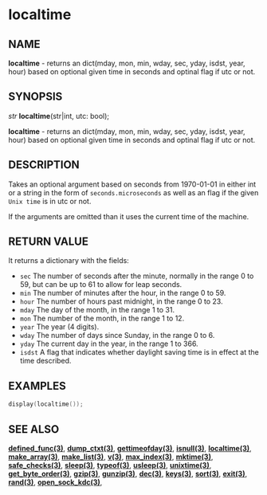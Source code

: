 # localtime

## NAME

**localtime** - returns an dict(mday, mon, min, wday, sec, yday, isdst, year, hour) based on optional given time in seconds and optinal flag if utc or not.

## SYNOPSIS

*str* **localtime**(str|int, utc: bool);

**localtime** - returns an dict(mday, mon, min, wday, sec, yday, isdst, year, hour) based on optional given time in seconds and optinal flag if utc or not.

## DESCRIPTION

Takes an optional argument based on seconds from 1970-01-01 in either int or a string in the form of `seconds.microseconds` as well as an flag if the given `Unix time` is in utc or not.

If the arguments are omitted than it uses the current time of the machine.

## RETURN VALUE

It returns a dictionary with the fields:

- `sec` The number of seconds after the minute, normally in the range 0 to 59, but can be up to 61 to allow for leap seconds.
- `min` The number of minutes after the hour, in the range 0 to 59.
- `hour` The number of hours past midnight, in the range 0 to 23.
- `mday` The day of the month, in the range 1 to 31.
- `mon` The number of the month, in the range 1 to 12.
- `year` The year (4 digits).
- `wday` The number of days since Sunday, in the range 0 to 6.
- `yday` The current day in the year, in the range 1 to 366.
- `isdst` A flag that indicates whether daylight saving time is in effect at the time described.

## EXAMPLES

```cpp
display(localtime());
```

## SEE ALSO

**[defined_func(3)](defined_func.md)**,
**[dump_ctxt(3)](dump_ctxt.md)**,
**[gettimeofday(3)](gettimeofday.md)**,
**[isnull(3)](isnull.md)**,
**[localtime(3)](localtime.md)**,
**[make_array(3)](make_array.md)**,
**[make_list(3)](make_list.md)**,
**[v(3)](v.md)**,
**[max_index(3)](max_index.md)**,
**[mktime(3)](mktime.md)**,
**[safe_checks(3)](safe_checks.md)**,
**[sleep(3)](sleep.md)**,
**[typeof(3)](typeof.md)**,
**[usleep(3)](usleep.md)**,
**[unixtime(3)](unixtime.md)**,
**[get_byte_order(3)](get_byte_order.md)**,
**[gzip(3)](gzip.md)**,
**[gunzip(3)](gunzip.md)**,
**[dec(3)](dec.md)**,
**[keys(3)](keys.md)**,
**[sort(3)](sort.md)**,
**[exit(3)](exit.md)**,
**[rand(3)](rand.md)**,
**[open_sock_kdc(3)](open_sock_kdc.md)**,
